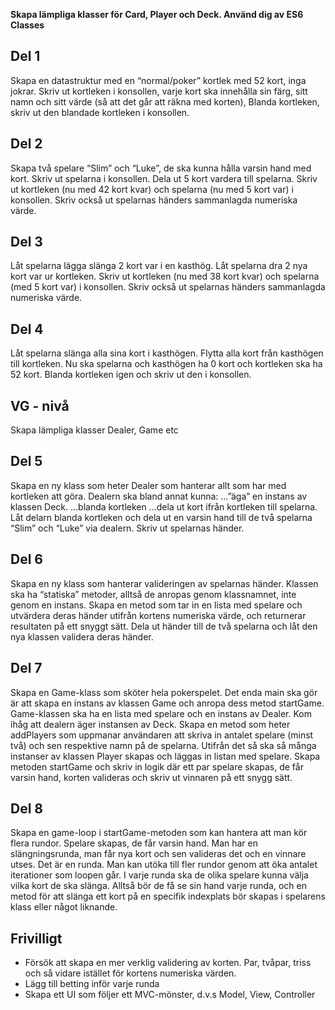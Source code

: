 **Skapa lämpliga klasser för Card, Player och Deck. Använd dig av ES6 Classes**

## Del 1

Skapa en datastruktur med en “normal/poker” kortlek med 52 kort, inga jokrar.
Skriv ut kortleken i konsollen, varje kort ska innehålla sin färg, sitt namn och sitt värde (så att det går att räkna med korten),
Blanda kortleken, skriv ut den blandade kortleken i konsollen.

## Del 2
Skapa två spelare “Slim” och “Luke”, de ska kunna hålla varsin hand med kort. Skriv ut spelarna i konsollen.
Dela ut 5 kort vardera till spelarna.
Skriv ut kortleken (nu med 42 kort kvar) och spelarna (nu med 5 kort var) i konsollen. Skriv också ut spelarnas händers sammanlagda numeriska värde. 
 
## Del 3

Låt spelarna lägga slänga 2 kort var i en kasthög.
Låt spelarna dra 2 nya kort var ur kortleken.
Skriv ut kortleken (nu med 38 kort kvar) och spelarna (med 5 kort var) i konsollen. Skriv också ut spelarnas händers sammanlagda numeriska värde.

## Del 4

Låt spelarna slänga alla sina kort i kasthögen.
Flytta alla kort från kasthögen till kortleken. Nu ska spelarna och kasthögen ha 0 kort och kortleken ska ha 52 kort.
Blanda kortleken igen och skriv ut den i konsollen.


## VG - nivå
Skapa lämpliga klasser Dealer, Game etc

## Del 5

Skapa en ny klass som heter Dealer som hanterar allt som har med kortleken att göra. Dealern ska bland annat kunna:
…”äga” en instans av klassen Deck.
…blanda kortleken
…dela ut kort ifrån kortleken till spelarna.
Låt delarn blanda kortleken och dela ut en varsin hand till de två spelarna “Slim” och “Luke” via dealern.
Skriv ut spelarnas händer.

## Del 6

Skapa en ny klass som hanterar valideringen av spelarnas händer. Klassen ska ha “statiska” metoder, alltså de anropas genom klassnamnet, inte genom en instans. Skapa en metod som tar in en lista med spelare och utvärdera deras händer utifrån kortens numeriska värde, och returnerar resultaten på ett snyggt sätt.
Dela ut händer till de två spelarna och låt den nya klassen validera deras händer.

## Del 7

Skapa en Game-klass som sköter hela pokerspelet. Det enda main ska gör är att skapa en instans av klassen Game och anropa dess metod startGame.
Game-klassen ska ha en lista med spelare och en instans av Dealer. Kom ihåg att dealern äger instansen av Deck.
Skapa en metod som heter addPlayers som uppmanar användaren att skriva in antalet spelare (minst två) och sen respektive namn på de spelarna. Utifrån det så ska så många instanser av klassen Player skapas och läggas in listan med spelare.
Skapa metoden startGame och skriv in logik där ett par spelare skapas, de får varsin hand, korten valideras och skriv ut vinnaren på ett snygg sätt.
 
## Del 8

Skapa en game-loop i startGame-metoden som kan hantera att man kör flera rundor. Spelare skapas, de får varsin hand. Man har en slängningsrunda, man får nya kort och sen valideras det och en vinnare utses. Det är en runda. Man kan utöka till fler rundor genom att öka antalet iterationer som loopen går. I varje runda ska de olika spelare kunna välja vilka kort de ska slänga. Alltså bör de få se sin hand varje runda, och en metod för att slänga ett kort på en specifik indexplats bör skapas i spelarens klass eller något liknande.
 


 

## Frivilligt
* Försök att skapa en mer verklig validering av korten. Par, tvåpar, triss och så vidare istället för kortens numeriska värden.
* Lägg till betting inför varje runda
* Skapa ett UI som följer ett MVC-mönster, d.v.s Model, View, Controller

